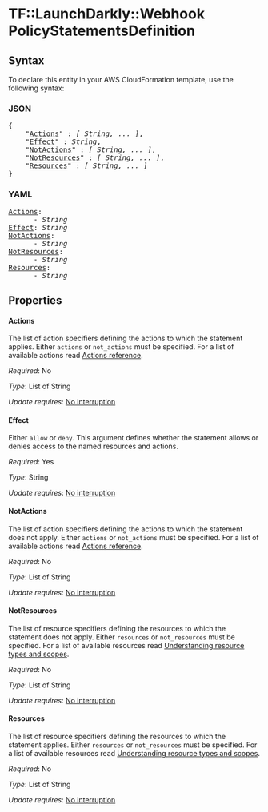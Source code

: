 # TF::LaunchDarkly::Webhook PolicyStatementsDefinition

## Syntax

To declare this entity in your AWS CloudFormation template, use the following syntax:

### JSON

<pre>
{
    "<a href="#actions" title="Actions">Actions</a>" : <i>[ String, ... ]</i>,
    "<a href="#effect" title="Effect">Effect</a>" : <i>String</i>,
    "<a href="#notactions" title="NotActions">NotActions</a>" : <i>[ String, ... ]</i>,
    "<a href="#notresources" title="NotResources">NotResources</a>" : <i>[ String, ... ]</i>,
    "<a href="#resources" title="Resources">Resources</a>" : <i>[ String, ... ]</i>
}
</pre>

### YAML

<pre>
<a href="#actions" title="Actions">Actions</a>: <i>
      - String</i>
<a href="#effect" title="Effect">Effect</a>: <i>String</i>
<a href="#notactions" title="NotActions">NotActions</a>: <i>
      - String</i>
<a href="#notresources" title="NotResources">NotResources</a>: <i>
      - String</i>
<a href="#resources" title="Resources">Resources</a>: <i>
      - String</i>
</pre>

## Properties

#### Actions

The list of action specifiers defining the actions to which the statement applies. Either `actions` or `not_actions` must be specified. For a list of available actions read [Actions reference](https://docs.launchdarkly.com/home/account-security/custom-roles/actions#actions-reference).

_Required_: No

_Type_: List of String

_Update requires_: [No interruption](https://docs.aws.amazon.com/AWSCloudFormation/latest/UserGuide/using-cfn-updating-stacks-update-behaviors.html#update-no-interrupt)

#### Effect

Either `allow` or `deny`. This argument defines whether the statement allows or denies access to the named resources and actions.

_Required_: Yes

_Type_: String

_Update requires_: [No interruption](https://docs.aws.amazon.com/AWSCloudFormation/latest/UserGuide/using-cfn-updating-stacks-update-behaviors.html#update-no-interrupt)

#### NotActions

The list of action specifiers defining the actions to which the statement does not apply. Either `actions` or `not_actions` must be specified. For a list of available actions read [Actions reference](https://docs.launchdarkly.com/home/account-security/custom-roles/actions#actions-reference).

_Required_: No

_Type_: List of String

_Update requires_: [No interruption](https://docs.aws.amazon.com/AWSCloudFormation/latest/UserGuide/using-cfn-updating-stacks-update-behaviors.html#update-no-interrupt)

#### NotResources

The list of resource specifiers defining the resources to which the statement does not apply. Either `resources` or `not_resources` must be specified. For a list of available resources read [Understanding resource types and scopes](https://docs.launchdarkly.com/home/account-security/custom-roles/resources#understanding-resource-types-and-scopes).

_Required_: No

_Type_: List of String

_Update requires_: [No interruption](https://docs.aws.amazon.com/AWSCloudFormation/latest/UserGuide/using-cfn-updating-stacks-update-behaviors.html#update-no-interrupt)

#### Resources

The list of resource specifiers defining the resources to which the statement applies. Either `resources` or `not_resources` must be specified. For a list of available resources read [Understanding resource types and scopes](https://docs.launchdarkly.com/home/account-security/custom-roles/resources#understanding-resource-types-and-scopes).

_Required_: No

_Type_: List of String

_Update requires_: [No interruption](https://docs.aws.amazon.com/AWSCloudFormation/latest/UserGuide/using-cfn-updating-stacks-update-behaviors.html#update-no-interrupt)

